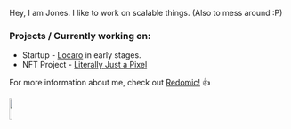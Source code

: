 Hey, I am Jones. I like to work on scalable things. (Also to mess around :P)

### Projects / Currently working on:
- Startup -  [Locaro](https://www.locaro.in/#/) in early stages.
- NFT Project - [Literally Just a Pixel](https://www.literallyjustapixel.com)

For more information about me, check out [Redomic!](https://www.redomic.in) :+1:

<!-- [![Redomic](https://i.imgur.com/oz1xZLN.png)](https://www.redomic.in) -->

[<img src="https://i.imgur.com/oz1xZLN.png"  width="10%" height="10%">](https://www.redomic.in)

